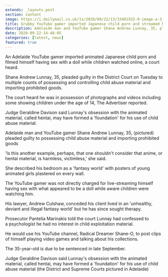 ```yaml
---
extends: _layouts.post
section: content
image: https://i.dailymail.co.uk/1s/2020/09/22/13/33481932-0-image-a-3_1600779466029.jpg 
title: Grubby YouTube gamer imported Japanese child porn and streamed himself having sex with a doll online 
description: Adelaide man and YouTube gamer Shane Andrew Lunnay, 35, pleaded guilty to possessing child abuse material and importing prohibited goods. 
date: 2020-09-22-14-48-05 
categories: [latest, news] 
featured: true 
--- 
```

An Adelaide YouTube gamer imported animated Japanese child porn and filmed himself having sex with a doll while children watched online, a court heard.

Shane Andrew Lunnay, 35, pleaded guilty in the District Court on Tuesday to multiple counts of possessing and controlling child abuse material and importing prohibited goods.

The court heard he was in possession of photographs and videos including some showing children under the age of 14, The Advertiser reported.

Judge Geraldine Davison said Lunnay's obsession with the animated material, called hentai, may have formed a 'foundation' for his use of child abuse material.

Adelaide man and YouTube gamer Shane Andrew Lunnay, 35, (pictured) pleaded guilty to possessing child abuse material and importing prohibited goods 

'Is this another example, perhaps, that one shouldn't consider that anime, or hentai material, is harmless, victimless,' she said.

She described his bedroom as a 'fantasy world' with posters of young animated girls plastered on every wall. 

The YouTube gamer was not directly charged for live-streaming himself having sex with what appeared to be a doll while aware children were watching him.  

His lawyer, Andrew Culshaw, conceded his client lived in an 'unhealthy, deviant and illegal fantasy world' but he has since sought therapy. 

Prosecutor Pantelia Marinakis told the court Lunnay had confessed to a psychologist he had no interest in child exploitation material. 

He would use his YouTube channel, Radical Dreamer Shane-O, to post clips of himself playing video games and talking about his collections. 

The 35-year-old is due to be sentenced in late September. 

Judge Geraldine Davison said Lunnay's obsession with the animated material, called hentai, may have formed a 'foundation' for his use of child abuse material (the District and Supreme Courts pictured in Adelaide)

